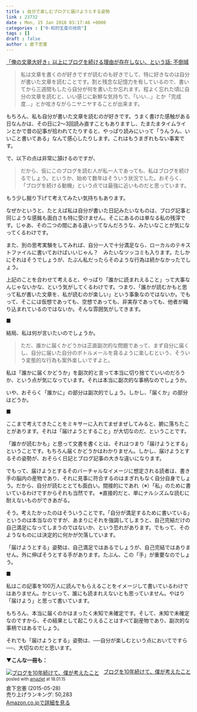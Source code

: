 ```yaml
---
title : 自分で楽しむブログと届けようとする姿勢
link : 23732
date : Mon, 15 Jan 2018 03:17:46 +0000
categories : ["0-知的生産の技術"]
tags : []
draft : false
author : 倉下忠憲
---
```


<a href="http://mubou.seesaa.net/article/456184451.html" title="「俺の文章大好き」以上にブログを続ける理由が存在しない、という話: 不倒城">「俺の文章大好き」以上にブログを続ける理由が存在しない、という話: 不倒城</a>

<blockquote>
私は文章を書くのが好きですが読むのも好きでして、特に好きなのは自分が書いた文章を読むことです。割と残念な記憶力を有しているので、書いてから三週間もしたら自分が何を書いたか忘れます。程よく忘れた頃に自分の文章を読むと、いい感じに新鮮な気持ちで、「いい…」とか「完成度…」とか呟きながらニヤニヤすることが出来ます。
</blockquote>

もちろん、私も自分が書いた文章を読むのが好きです。うまく書けた感触がある日なんかは、その日に2〜3回読み直すこともありますし、たまたまタイムラインとかで昔の記事が拾われてたりすると、やっぱり読みにいって「うんうん、いいこと書いてある」なんて感心したりします。これはもうまぎれもない事実です。

で、以下の点は非常に頷けるのですが、

<blockquote>
だから、仮にこのブログを読む人が私一人であっても、私はブログを続けるでしょう。というか、始めて数年はそういう状況でした。おそらく、「ブログを続ける動機」という点では最強に近いものだと思っています。
</blockquote>

もう少し掘り下げて考えてみたい気持ちもあります。

なぜかというと、たとえば私は自分が書いた日記みたいなものは、ブログ記事と同じような感銘も面白さも特に受けません。そこにあるのは単なる私の残滓です。じゃあ、その二つの間にある違いってなんだろうな、みたいなことが気になってくるわけです。

また、別の思考実験をしてみれば、自分一人で十分満足なら、ローカルのテキストファイルに書いておけばいいじゃん？　みたいなツッコミも入ります。たしかにそれはそうでしょうが、たぶん私だったらそのような行為は続かなかったでしょう。

上記のことを合わせて考えると、やっぱり「誰かに読まれえること」って大事なんじゃないかな、という気がしてくるわけです。つまり、「誰かが読むかもと思って私が書いた文章を、私が読むのが楽しい」という事象なのではないか。でもって、そこには仮想であっても、空想であっても、非実存であっても、他者が織り込まれているのではないか。そんな雰囲気がしてきます。

■

結局、私は何が言いたいのでしょうか。

<blockquote>
ただ、誰かに届くかどうかは正直副次的な問題であって、まず自分に届くし、自分に届いた自分のボトルメールを貪るように楽しむという、そういう変態的な行為も案外楽しいですよと。
</blockquote>

私は「誰かに届くかどうか」を副次的と言って本当に切り捨てていいのだろうか、という点が気になっています。それは本当に副次的な事柄なのでしょうか。

いや、おそらく「誰かに」の部分は副次的でしょう。しかし、「届くか」の部分はどうか。

■

ここまで考えてきたことをミキサーに入れてまぜまぜしてみると、腑に落ちたことがあります。それは「届けようとすること」が大切なのだ、ということです。

「誰かが読むかも」と思って文書を書くとは、それはつまり「届けようとする」ということです。もちろん届くかどうかはわかりません。しかし、届けようとするその姿勢が、おそらく日記とブログ記事の大きな違いになります。

でもって、届けようとするそのバーチャルなイメージに想定される読者は、書き手の脳内の産物であり、それに見事に符合するのはまぎれもなく自分自身でしょう。だから、自分が読むととても面白い。間接的にであれ（※）「私」のために書いているわけですからそれも当然です。
※直接的だと、単にナルシズムな読むに耐えないものができあがる。

そう。考えたかったのはそういうことです。「自分が満足するために書いている」というのは本当なのですが、あまりにそれを強調してしまうと、自己完結だけの自己満足になってしまうのではないか、という恐れがあります。でもって、そのようなものには決定的に何かが欠落しています。

「届けようとする」姿勢は、自己満足ではあるでしょうが、自己完結ではありません。外に伸ばそうとする手があります。たぶん、この「手」が重要なのでしょう。

■

私はこの記事を100万人に読んでもらえることをイメージして書いているわけではありません。かといって、誰にも読まれえないとも思っていません。やはり「届けよう」と思って書いています。

もちろん、本当に届くのかはまったく未知で未確定です。そして、未知で未確定なのですから、その結果として起こりえることはすべて副産物であり、副次的な事柄ではあるでしょう。

それでも「届けようとする」姿勢は、──自分が楽しむという点においてですら──、大切なのだと思います。

<strong>▼こんな一冊も：</strong>

<div class="amazlet-box" style="margin-bottom:0px;"><div class="amazlet-image" style="float:left;margin:0px 12px 1px 0px;"><a href="http://www.amazon.co.jp/exec/obidos/ASIN/B00YI05M1K/rashita1000-22/ref=nosim/" name="amazletlink" target="_blank"><img src="https://images-fe.ssl-images-amazon.com/images/I/41qzGeKnNEL._SL160_.jpg" alt="ブログを10年続けて、僕が考えたこと" style="border: none;" /></a></div><div class="amazlet-info" style="line-height:120%; margin-bottom: 10px"><div class="amazlet-name" style="margin-bottom:10px;line-height:120%"><a href="http://www.amazon.co.jp/exec/obidos/ASIN/B00YI05M1K/rashita1000-22/ref=nosim/" name="amazletlink" target="_blank">ブログを10年続けて、僕が考えたこと</a><div class="amazlet-powered-date" style="font-size:80%;margin-top:5px;line-height:120%">posted with <a href="http://www.amazlet.com/" title="amazlet" target="_blank">amazlet</a> at 18.01.15</div></div><div class="amazlet-detail">倉下忠憲 (2015-05-28)<br />売り上げランキング: 50,283<br /></div><div class="amazlet-sub-info" style="float: left;"><div class="amazlet-link" style="margin-top: 5px"><a href="http://www.amazon.co.jp/exec/obidos/ASIN/B00YI05M1K/rashita1000-22/ref=nosim/" name="amazletlink" target="_blank">Amazon.co.jpで詳細を見る</a></div></div></div><div class="amazlet-footer" style="clear: left"></div></div>

